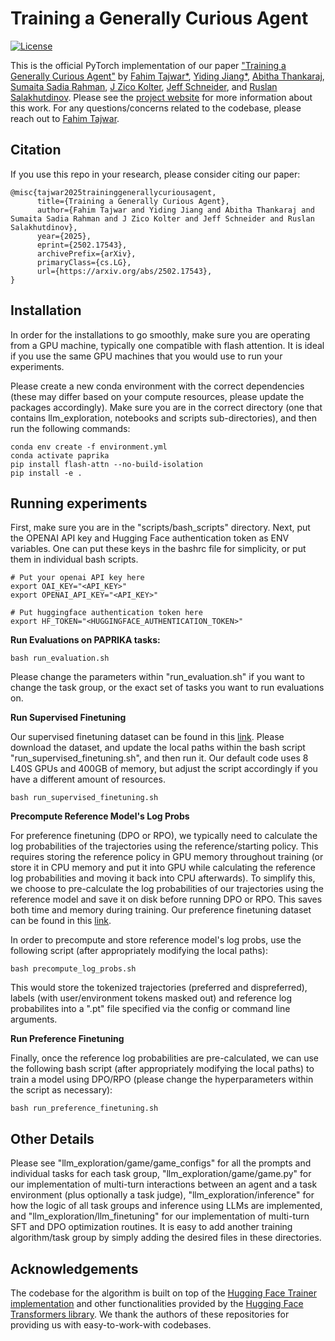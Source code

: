 # Training a Generally Curious Agent
[![License](https://img.shields.io/badge/license-MIT-blue.svg)](https://github.com/rlworkgroup/metaworld/blob/master/LICENSE)

This is the official PyTorch implementation of our paper ["Training a Generally Curious Agent"](https://arxiv.org/abs/2502.17543) by [Fahim Tajwar*](https://tajwarfahim.github.io/), [Yiding Jiang*](https://yidingjiang.github.io/), [Abitha Thankaraj](https://abitha-thankaraj.github.io/), [Sumaita Sadia Rahman](https://www.linkedin.com/in/sumaitasr/), [J Zico Kolter](https://zicokolter.com/), [Jeff Schneider](https://www.cs.cmu.edu/~schneide/), and [Ruslan Salakhutdinov](https://www.cs.cmu.edu/~rsalakhu/). Please see the [project website](https://paprika-llm.github.io/) for more information about this work. For any questions/concerns related to the codebase, please reach out to [Fahim Tajwar](mailto:tajwarfahim932@gmail.com).

## Citation

If you use this repo in your research, please consider citing our paper:

```
@misc{tajwar2025traininggenerallycuriousagent,
      title={Training a Generally Curious Agent}, 
      author={Fahim Tajwar and Yiding Jiang and Abitha Thankaraj and Sumaita Sadia Rahman and J Zico Kolter and Jeff Schneider and Ruslan Salakhutdinov},
      year={2025},
      eprint={2502.17543},
      archivePrefix={arXiv},
      primaryClass={cs.LG},
      url={https://arxiv.org/abs/2502.17543}, 
}
```

## Installation

In order for the installations to go smoothly, make sure you are operating from a GPU machine, typically one compatible with flash attention. It is ideal if you use the same GPU machines that you would use to run your experiments. 

Please create a new conda environment with the correct dependencies (these may differ based on your compute resources, please update the packages accordingly). Make sure you are in the correct directory (one that contains llm_exploration, notebooks and scripts sub-directories), and then run the following commands:

```
conda env create -f environment.yml
conda activate paprika
pip install flash-attn --no-build-isolation
pip install -e .
```

## Running experiments

First, make sure you are in the "scripts/bash_scripts" directory. Next, put the OPENAI API key and Hugging Face authentication token as ENV variables. One can put these keys in the bashrc file for simplicity, or put them in individual bash scripts.

```
# Put your openai API key here
export OAI_KEY="<API_KEY>"
export OPENAI_API_KEY="<API_KEY>"

# Put huggingface authentication token here
export HF_TOKEN="<HUGGINGFACE_AUTHENTICATION_TOKEN>"
```

**Run Evaluations on PAPRIKA tasks:**

```
bash run_evaluation.sh
```

Please change the parameters within "run_evaluation.sh" if you want to change the task group, or the exact set of tasks you want to run evaluations on.


**Run Supervised Finetuning**

Our supervised finetuning dataset can be found in this [link](https://huggingface.co/datasets/ftajwar/paprika_SFT_dataset). Please download the dataset, and update the local paths within the bash script "run_supervised_finetuning.sh", and then run it. Our default code uses 8 L40S GPUs and 400GB of memory, but adjust the script accordingly if you have a different amount of resources.

```
bash run_supervised_finetuning.sh
```

**Precompute Reference Model's Log Probs**

For preference finetuning (DPO or RPO), we typically need to calculate the log probabilities of the trajectories using the reference/starting policy. This requires storing the reference policy in GPU memory throughout training (or store it in CPU memory and put it into GPU while calculating the reference log probabilities and moving it back into CPU afterwards). To simplify this, we choose to pre-calculate the log probabilities of our trajectories using the reference model and save it on disk before running DPO or RPO. This saves both time and memory during training. Our preference finetuning dataset can be found in this [link](https://huggingface.co/datasets/ftajwar/paprika_preference_dataset).

In order to precompute and store reference model's log probs, use the following script (after appropriately modifying the local paths):

```
bash precompute_log_probs.sh
```

This would store the tokenized trajectories (preferred and dispreferred), labels (with user/environment tokens masked out) and reference log probabilites into a ".pt" file specified via the config or command line arguments.

**Run Preference Finetuning**

Finally, once the reference log probabilities are pre-calculated, we can use the following bash script (after appropriately modifying the local paths) to train a model using DPO/RPO (please change the hyperparameters within the script as necessary):

```
bash run_preference_finetuning.sh
```

## Other Details

Please see "llm_exploration/game/game_configs" for all the prompts and individual tasks for each task group, "llm_exploration/game/game.py" for our implementation of multi-turn interactions between an agent and a task environment (plus optionally a task judge), "llm_exploration/inference" for how the logic of all task groups and inference using LLMs are implemented, and "llm_exploration/llm_finetuning" for our implementation of multi-turn SFT and DPO optimization routines. It is easy to add another training algorithm/task group by simply adding the desired files in these directories.

## Acknowledgements

The codebase for the algorithm is built on top of the [Hugging Face Trainer implementation](https://huggingface.co/docs/transformers/en/main_classes/trainer) and other functionalities provided by the [Hugging Face Transformers library](https://github.com/huggingface/transformers). We thank the authors of these repositories for providing us with easy-to-work-with codebases.
